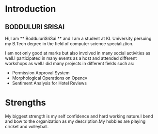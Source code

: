 Introduction
=============
BODDULURI SRISAI
----------------
Hi,I am ** BodduluriSriSai ** and I am a student at KL University persuing my B.Tech degree
in the field of computer science specializtion.

I am not only good at marks but also involved in many social activities as well.I
participated in many events as a host and attended different workshops as well.I did
many projects in different fields such as:
*  Permission Approval System
*  Morphological Operations on Opencv
*  Sentiment Analysis for Hotel Reviews

# Strengths
My biggest strength is my self confidence and hard working nature.I bend and bow 
to the organization as my description.My hobbies are playing cricket and volleyball.
